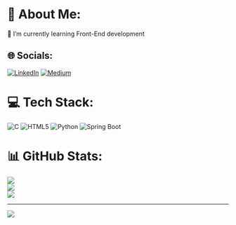 # 💫 About Me:
🌱 I’m currently learning Front-End development<br>


## 🌐 Socials:
[![LinkedIn](https://img.shields.io/badge/LinkedIn-%230077B5.svg?logo=linkedin&logoColor=white)](https://linkedin.com/in/aby-thankachan) [![Medium](https://img.shields.io/badge/Medium-12100E?logo=medium&logoColor=white)](https://medium.com/@@abythankachan.314) 

# 💻 Tech Stack:
![C](https://img.shields.io/badge/c-%2300599C.svg?style=for-the-badge&logo=c&logoColor=white) ![HTML5](https://img.shields.io/badge/html5-%23E34F26.svg?style=for-the-badge&logo=html5&logoColor=white) ![Python](https://img.shields.io/badge/python-%2314354C.svg?style=for-the-badge&logo=python&logoColor=white)
![Spring Boot](https://img.shields.io/badge/springboot-%236DB33F.svg?style=for-the-badge&logo=springboot&logoColor=white)
# 📊 GitHub Stats:
![](https://github-readme-stats.vercel.app/api?username=Abythankachan3&theme=dark&hide_border=false&include_all_commits=false&count_private=false)<br/>
![](https://github-readme-streak-stats.herokuapp.com/?user=Abythankachan3&theme=dark&hide_border=false)<br/>
![](https://github-readme-stats.vercel.app/api/top-langs/?username=Abythankachan3&theme=dark&hide_border=false&include_all_commits=false&count_private=false&layout=compact)

---
[![](https://visitcount.itsvg.in/api?id=Abythankachan3&icon=0&color=0)](https://visitcount.itsvg.in)

<!-- Proudly created with GPRM ( https://gprm.itsvg.in ) -->
